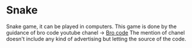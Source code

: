 # Snake
Snake game, it can be played in computers.
This game is done by the guidance of bro code youtube chanel -> [Bro code](https://www.youtube.com/watch?v=bI6e6qjJ8JQ)
The mention of chanel doesn't include any kind of advertising but letting the source of the code.

